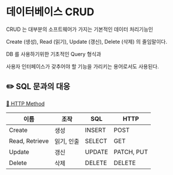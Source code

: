 # 데이터베이스 CRUD

CRUD 는 대부분의 소프트웨어가 가지는 기본적인 데이터 처리기능인

Create (생성), Read (읽기), Update (갱신), Delete (삭제) 의 줄임말이다.

DB 를 사용하기위한 기초적인 Query 형식과

사용자 인터페이스가 갖추어야 할 기능을 가리키는 용어로서도 사용된다.

## ✏️ SQL 문과의 대응
[🔗 HTTP Method](https://github.com/choideakook/TIL/blob/main/Spring/5%20HTTP%20웹%20기본%20지식/2%20HTTP%20개념과%20메서드/230121%201%20HTTP%20Method.md)

| 이름 | 조작 | SQL | HTTP |
| --- | --- | --- | --- |
| Create | 생성 | INSERT | POST |
| Read, Retrieve | 읽기, 인출 | SELECT | GET |
| Update | 갱신 | UPDATE | PATCH, PUT |
| Delete | 삭제 | DELETE | DELETE |
